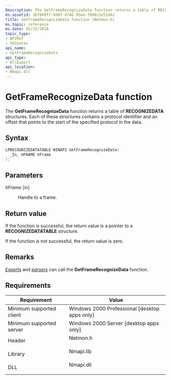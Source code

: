 ```yaml
---
Description: The GetFrameRecognizeData function returns a table of RECOGNIZEDATA structures. Each of these structures contains a protocol identifier and an offset that points to the start of the specified protocol in the data.
ms.assetid: 3bf809ff-8d87-4746-95ee-fb68c5e51d42
title: GetFrameRecognizeData function (Netmon.h)
ms.topic: reference
ms.date: 05/31/2018
topic_type: 
- APIRef
- kbSyntax
api_name: 
- GetFrameRecognizeData
api_type: 
- DllExport
api_location: 
- Nmapi.dll
---
```


# GetFrameRecognizeData function

The **GetFrameRecognizeData** function returns a table of **RECOGNIZEDATA** structures. Each of these structures contains a protocol identifier and an offset that points to the start of the specified protocol in the data.

## Syntax


```C++
LPRECOGNIZEDATATABLE WINAPI GetFrameRecognizeData(
  _In_ HFRAME hFrame
);
```



## Parameters

<dl> <dt>

*hFrame* \[in\]
</dt> <dd>

Handle to a frame.

</dd> </dl>

## Return value

If the function is successful, the return value is a pointer to a **RECOGNIZEDATATABLE** structure.

If the function is not successful, the return value is zero.

## Remarks

[*Experts*](e.md) and [*parsers*](p.md) can call the **GetFrameRecognizeData** function.

## Requirements



| Requirement | Value |
|-------------------------------------|--------------------------------------------------------------------------------------|
| Minimum supported client<br/> | Windows 2000 Professional \[desktop apps only\]<br/>                           |
| Minimum supported server<br/> | Windows 2000 Server \[desktop apps only\]<br/>                                 |
| Header<br/>                   | <dl> <dt>Netmon.h</dt> </dl>  |
| Library<br/>                  | <dl> <dt>Nmapi.lib</dt> </dl> |
| DLL<br/>                      | <dl> <dt>Nmapi.dll</dt> </dl> |



 

 




